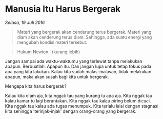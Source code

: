 # Manusia Itu Harus Bergerak

_Selasa, 19 Juli 2016_

> Materi yang bergerak akan cenderung terus bergerak. Materi yang diam akan cenderung terus diam. Sehingga, ada suatu energi yang mengubah kondisi materi tersebut.

> <footer>Hukum Newton I (kurang lebih)</footer>

Jangan sampai ada waktu-waktumu yang terlewat tanpa melakukan apapun. Berbuatlah. Apapun itu. Dan jangan lupa untuk tetap fokus pada apa yang kita lakukan. Kalau kita sudah malas-malasan, tidak melakukan apapun, maka akan susah bagi kita untuk bergerak.

Mengapa kita harus bergerak?

Kalau kita diam aja, kita nggak tau yang kurang tu apa aja. Kita nggak tau kalau kamar tu lagi berantakan. Kita nggak tau kalau piring belum dicuci. Kita nggak tau kalau ada tugas menumpuk. Kita terlalu lalai dengan stagnasi kita sehingga 'terinjak-injak' dengan orang-orang yang bergerak.